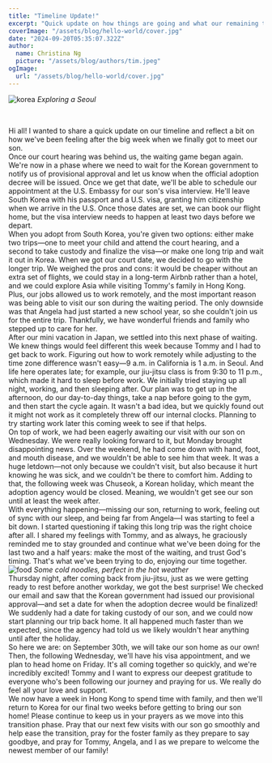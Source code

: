 ```yaml
---
title: "Timeline Update!"
excerpt: "Quick update on how things are going and what our remaining timeline is looking like."
coverImage: "/assets/blog/hello-world/cover.jpg"
date: "2024-09-20T05:35:07.322Z"
author:
  name: Christina Ng
  picture: "/assets/blog/authors/tim.jpeg"
ogImage:
  url: "/assets/blog/hello-world/cover.jpg"
---
```


![korea](/images/exploring.jpg)
_Exploring a Seoul_

<br/>

Hi all! I wanted to share a quick update on our timeline and reflect a bit on how we've been feeling after the big week when we finally got to meet our son.
<br/>
Once our court hearing was behind us, the waiting game began again. We're now in a phase where we need to wait for the Korean government to notify us of provisional approval and let us know when the official adoption decree will be issued. Once we get that date, we'll be able to schedule our appointment at the U.S. Embassy for our son's visa interview. He'll leave South Korea with his passport and a U.S. visa, granting him citizenship when we arrive in the U.S. Once those dates are set, we can book our flight home, but the visa interview needs to happen at least two days before we depart.
<br/>
When you adopt from South Korea, you're given two options: either make two trips—one to meet your child and attend the court hearing, and a second to take custody and finalize the visa—or make one long trip and wait it out in Korea. When we got our court date, we decided to go with the longer trip. We weighed the pros and cons: it would be cheaper without an extra set of flights, we could stay in a long-term Airbnb rather than a hotel, and we could explore Asia while visiting Tommy's family in Hong Kong. Plus, our jobs allowed us to work remotely, and the most important reason was being able to visit our son during the waiting period. The only downside was that Angela had just started a new school year, so she couldn't join us for the entire trip. Thankfully, we have wonderful friends and family who stepped up to care for her.
<br/>
After our mini vacation in Japan, we settled into this next phase of waiting. We knew things would feel different this week because Tommy and I had to get back to work. Figuring out how to work remotely while adjusting to the time zone difference wasn't easy—9 a.m. in California is 1 a.m. in Seoul. And life here operates late; for example, our jiu-jitsu class is from 9:30 to 11 p.m., which made it hard to sleep before work. We initially tried staying up all night, working, and then sleeping after. Our plan was to get up in the afternoon, do our day-to-day things, take a nap before going to the gym, and then start the cycle again. It wasn't a bad idea, but we quickly found out it might not work as it completely threw off our internal clocks. Planning to try starting work later this coming week to see if that helps.
<br/>
On top of work, we had been eagerly awaiting our visit with our son on Wednesday. We were really looking forward to it, but Monday brought disappointing news. Over the weekend, he had come down with hand, foot, and mouth disease, and we wouldn't be able to see him that week. It was a huge letdown—not only because we couldn't visit, but also because it hurt knowing he was sick, and we couldn't be there to comfort him. Adding to that, the following week was Chuseok, a Korean holiday, which meant the adoption agency would be closed. Meaning, we wouldn't get see our son until at least the week after.
<br/>
With everything happening—missing our son, returning to work, feeling out of sync with our sleep, and being far from Angela—I was starting to feel a bit down. I started questioning if taking this long trip was the right choice after all. I shared my feelings with Tommy, and as always, he graciously reminded me to stay grounded and continue what we've been doing for the last two and a half years: make the most of the waiting, and trust God's timing. That's what we've been trying to do, enjoying our time together.
<br/>
![food](/images/food.jpeg)
_Some cold noodles, perfect in the hot weather_
<br/>
Thursday night, after coming back from jiu-jitsu, just as we were getting ready to rest before another workday, we got the best surprise! We checked our email and saw that the Korean government had issued our provisional approval—and set a date for when the adoption decree would be finalized! We suddenly had a date for taking custody of our son, and we could now start planning our trip back home. It all happened much faster than we expected, since the agency had told us we likely wouldn't hear anything until after the holiday.
<br/>
So here we are: on September 30th, we will take our son home as our own! Then, the following Wednesday, we'll have his visa appointment, and we plan to head home on Friday. It's all coming together so quickly, and we're incredibly excited! Tommy and I want to express our deepest gratitude to everyone who's been following our journey and praying for us. We really do feel all your love and support.
<br/>
We now have a week in Hong Kong to spend time with family, and then we'll return to Korea for our final two weeks before getting to bring our son home! Please continue to keep us in your prayers as we move into this transition phase. Pray that our next few visits with our son go smoothly and help ease the transition, pray for the foster family as they prepare to say goodbye, and pray for Tommy, Angela, and I as we prepare to welcome the newest member of our family!
<br/>
